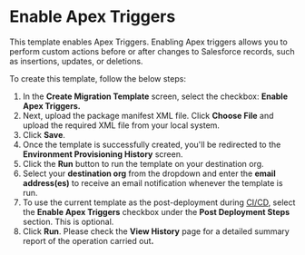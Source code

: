 # Enable Apex Triggers

This template enables Apex Triggers. Enabling Apex triggers allows you to perform custom actions before or after changes to Salesforce records, such as insertions, updates, or deletions.

To create this template, follow the below steps:

1. In the **Create Migration Template** screen, select the checkbox: **Enable Apex Triggers.**
2. Next, upload the package manifest XML file. Click **Choose File** and upload the required XML file from your local system.
3. Click **Save**.&#x20;
4. Once the template is successfully created, you'll be redirected to the **Environment Provisioning History** screen.
5. Click the **Run** button to run the template on your destination org.
6. Select your **destination org** from the dropdown and enter the **email address(es)** to receive an email notification whenever the template is run.
7. To use the current template as the post-deployment during [CI/CD](https://www.autorabit.com/blog/drive-your-business-faster-why-automated-ci-cd-matters/), select the **Enable Apex Triggers** checkbox under the **Post Deployment Steps** section. This is optional.
8. Click **Run**. Please check the **View History** page for a detailed summary report of the operation carried ou&#x74;**.**
